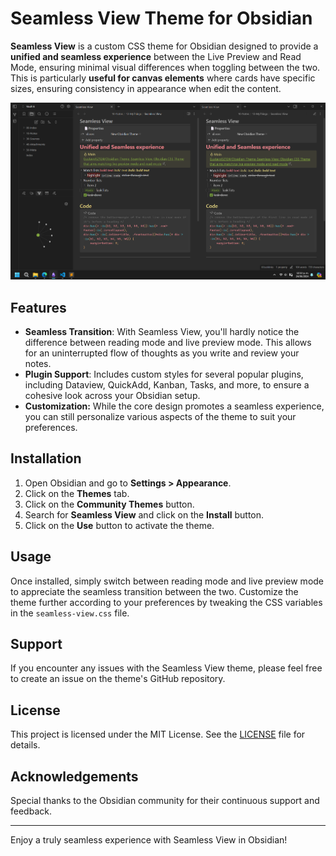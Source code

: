 # Seamless View Theme for Obsidian

**Seamless View** is a custom CSS theme for Obsidian designed to provide a **unified and seamless experience** between the Live Preview and Read Mode, ensuring minimal visual differences when toggling between the two. This is particularly **useful for canvas elements** where cards have specific sizes, ensuring consistency in appearance when edit the content.

<p align="center">
  <img src="assets/screenshot_hd.png" alt="screenshot" style="max-width: auto;">
</p>

## Features

-   **Seamless Transition**: With Seamless View, you'll hardly notice the difference between reading mode and live preview mode. This allows for an uninterrupted flow of thoughts as you write and review your notes.
-   **Plugin Support**: Includes custom styles for several popular plugins, including Dataview, QuickAdd, Kanban, Tasks, and more, to ensure a cohesive look across your Obsidian setup.
-   **Customization:** While the core design promotes a seamless experience, you can still personalize various aspects of the theme to suit your preferences.

## Installation

1. Open Obsidian and go to **Settings > Appearance**.
2. Click on the **Themes** tab.
3. Click on the **Community Themes** button.
4. Search for **Seamless View** and click on the **Install** button.
5. Click on the **Use** button to activate the theme.

## Usage

Once installed, simply switch between reading mode and live preview mode to appreciate the seamless transition between the two. Customize the theme further according to your preferences by tweaking the CSS variables in the `seamless-view.css` file.

## Support

If you encounter any issues with the Seamless View theme, please feel free to create an issue on the theme's GitHub repository.

## License

This project is licensed under the MIT License. See the [LICENSE](LICENSE) file for details.

## Acknowledgements

Special thanks to the Obsidian community for their continuous support and feedback.

---

Enjoy a truly seamless experience with Seamless View in Obsidian!
